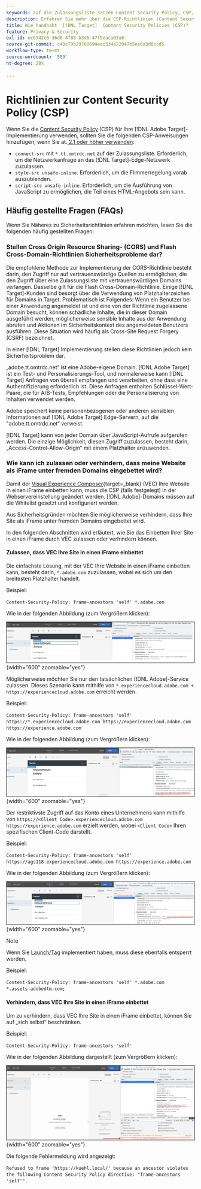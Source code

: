 ```yaml
---
keywords: auf die Zulassungsliste setzen Content Security Policy, CSP, at.js, Whitelist, Flackern, pre-hide, pre-hiding, Prehiding, Content Security Policy, iFrame, iFrame
description: Erfahren Sie mehr über die CSP-Richtlinien (Content Security Policy), die Sie bei Verwendung von hinzufügen sollten [!DNL Adobe Target].
title: Wie handhabt  [!DNL Target]  Content Security Policies (CSP)?
feature: Privacy & Security
exl-id: ec6942e5-36d8-4f88-b3d6-47f9eaca03a8
source-git-commit: c43c79b29768694eac534e22047b5ee6a3d0ccd5
workflow-type: tm+mt
source-wordcount: '589'
ht-degree: 28%

---
```


# Richtlinien zur Content Security Policy (CSP)

Wenn Sie die [Content Security Policy](https://de.wikipedia.org/wiki/Content_Security_Policy) (CSP) für Ihre [!DNL Adobe Target]-Implementierung verwenden, sollten Sie die folgenden CSP-Anweisungen hinzufügen, wenn Sie at.[ 2.1 oder höher verwenden](../../implement/client-side/atjs/target-atjs-versions.md):

* `connect-src` mit `*.tt.omtrdc.net` auf der Zulassungsliste. Erforderlich, um die Netzwerkanfrage an das [!DNL Target]-Edge-Netzwerk zuzulassen.
* `style-src unsafe-inline`. Erforderlich, um die Flimmerregelung vorab auszublenden.
* `script-src unsafe-inline`. Erforderlich, um die Ausführung von JavaScript zu ermöglichen, die Teil eines HTML-Angebots sein kann.

## Häufig gestellte Fragen (FAQs)

Wenn Sie Näheres zu Sicherheitsrichtlinien erfahren möchten, lesen Sie die folgenden häufig gestellten Fragen:

### Stellen Cross Origin Resource Sharing- (CORS) und Flash Cross-Domain-Richtlinien Sicherheitsprobleme dar?

Die empfohlene Methode zur Implementierung der CORS-Richtlinie besteht darin, den Zugriff nur auf vertrauenswürdige Quellen zu ermöglichen, die den Zugriff über eine Zulassungsliste mit vertrauenswürdigen Domains verlangen. Dasselbe gilt für die Flash Cross-Domain-Richtlinie. Einige [!DNL Target]-Kunden sind besorgt über die Verwendung von Platzhalterzeichen für Domains in Target. Problematisch ist Folgendes: Wenn ein Benutzer bei einer Anwendung angemeldet ist und eine von der Richtlinie zugelassene Domain besucht, können schädliche Inhalte, die in dieser Domain ausgeführt werden, möglicherweise sensible Inhalte aus der Anwendung abrufen und Aktionen im Sicherheitskontext des angemeldeten Benutzers ausführen. Diese Situation wird häufig als Cross-Site Request Forgery (CSRF) bezeichnet.

In einer [!DNL Target] Implementierung stellen diese Richtlinien jedoch kein Sicherheitsproblem dar.

„adobe.tt.omtrdc.net“ ist eine Adobe-eigene Domain. [!DNL Adobe Target] ist ein Test- und Personalisierungs-Tool, und normalerweise kann [!DNL Target] Anfragen von überall empfangen und verarbeiten, ohne dass eine Authentifizierung erforderlich ist. Diese Anfragen enthalten Schlüssel-Wert-Paare, die für A/B-Tests, Empfehlungen oder die Personalisierung von Inhalten verwendet werden.

Adobe speichert keine personenbezogenen oder anderen sensiblen Informationen auf [!DNL Adobe Target] Edge-Servern, auf die &quot;adobe.tt.omtrdc.net“ verweist.

[!DNL Target] kann von jeder Domain über JavaScript-Aufrufe aufgerufen werden. Die einzige Möglichkeit, diesen Zugriff zuzulassen, besteht darin, „Access-Control-Allow-Origin“ mit einem Platzhalter anzuwenden.

### Wie kann ich zulassen oder verhindern, dass meine Website als iFrame unter fremden Domains eingebettet wird?

Damit der [Visual Experience Composer](https://experienceleague.adobe.com/docs/target/using/experiences/vec/visual-experience-composer.html?lang=de){target=_blank} (VEC) Ihre Website in einen iFrame einbetten kann, muss die CSP (falls festgelegt) in der Webservereinstellung geändert werden. [!DNL Adobe]-Domains müssen auf die Whitelist gesetzt und konfiguriert werden.

Aus Sicherheitsgründen möchten Sie möglicherweise verhindern, dass Ihre Site als iFrame unter fremden Domains eingebettet wird.

In den folgenden Abschnitten wird erläutert, wie Sie das Einbetten Ihrer Site in einen iFrame durch VEC zulassen oder verhindern können.

#### Zulassen, dass VEC Ihre Site in einen iFrame einbettet

Die einfachste Lösung, mit der VEC Ihre Website in einen iFrame einbetten kann, besteht darin, `*.adobe.com` zuzulassen, wobei es sich um den breitesten Platzhalter handelt.

Beispiel:

`Content-Security-Policy: frame-ancestors 'self' *.adobe.com`

Wie in der folgenden Abbildung (zum Vergrößern klicken):


![CSP mit dem breitesten Platzhalter](/help/dev/before-implement/privacy/assets/csp-adobe.png){width="600" zoomable="yes"}

Möglicherweise möchten Sie nur den tatsächlichen [!DNL Adobe]-Service zulassen. Dieses Szenario kann mithilfe von `*.experiencecloud.adobe.com + https://experiencecloud.adobe.com` erreicht werden.

Beispiel:

`Content-Security-Policy: frame-ancestors 'self' https://*.experiencecloud.adobe.com https://experiencecloud.adobe.com https://experience.adobe.com`

Wie in der folgenden Abbildung (zum Vergrößern klicken):

![CSP mit Experience Cloud-Umfang](/help/dev/before-implement/privacy/assets/csp-experiencecloud.png){width="600" zoomable="yes"}

Der restriktivste Zugriff auf das Konto eines Unternehmens kann mithilfe von `https://<Client Code>.experiencecloud.adobe.com https://experience.adobe.com` erzielt werden, wobei `<Client Code>` Ihren spezifischen Client-Code darstellt.

Beispiel:

`Content-Security-Policy: frame-ancestors 'self'  https://ags118.experiencecloud.adobe.com https://experience.adobe.com`

Wie in der folgenden Abbildung (zum Vergrößern klicken):

![CSP mit Clientcode-Bereich](/help/dev/before-implement/privacy/assets/csp-clientcode.png){width="600" zoomable="yes"}

>[!NOTE]
>
>Wenn Sie [Launch/Tag](/help/dev/implement/client-side/atjs/how-to-deployatjs/implement-target-using-adobe-launch.md) implementiert haben, muss diese ebenfalls entsperrt werden.
>
>Beispiel:
>
> `Content-Security-Policy: frame-ancestors 'self' *.adobe.com *.assets.adobedtm.com;`

#### Verhindern, dass VEC Ihre Site in einen iFrame einbettet

Um zu verhindern, dass VEC Ihre Site in einen iFrame einbettet, können Sie auf „sich selbst“ beschränken.

Beispiel:

`Content-Security-Policy: frame-ancestors 'self'`

Wie in der folgenden Abbildung dargestellt (zum Vergrößern klicken):

![CSP-Fehler](/help/dev/before-implement/privacy/assets/csp-error.png){width="600" zoomable="yes"}

Die folgende Fehlermeldung wird angezeigt:

`Refused to frame 'https://kuehl.local/' because an ancestor violates the following Content Security Policy directive: "frame-ancestors 'self'".`


